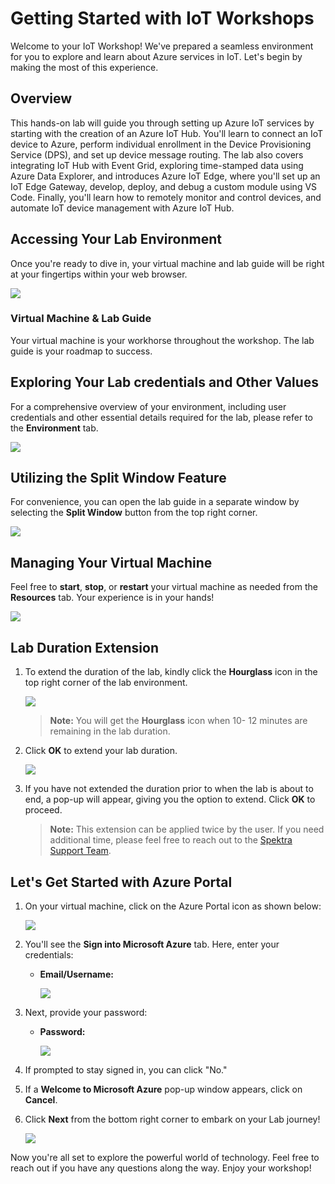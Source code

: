 # Getting Started with IoT Workshops
 
Welcome to your IoT Workshop! We've prepared a seamless environment for you to explore and learn about Azure services in IoT. Let's begin by making the most of this experience.

## Overview

This hands-on lab will guide you through setting up Azure IoT services by starting with the creation of an Azure IoT Hub. You'll learn to connect an IoT device to Azure, perform individual enrollment in the Device Provisioning Service (DPS), and set up device message routing. The lab also covers integrating IoT Hub with Event Grid, exploring time-stamped data using Azure Data Explorer, and introduces Azure IoT Edge, where you'll set up an IoT Edge Gateway, develop, deploy, and debug a custom module using VS Code. Finally, you'll learn how to remotely monitor and control devices, and automate IoT device management with Azure IoT Hub.

## Accessing Your Lab Environment
 
Once you're ready to dive in, your virtual machine and lab guide will be right at your fingertips within your web browser.
 
   ![](./media/labguide.png)

### Virtual Machine & Lab Guide
 
Your virtual machine is your workhorse throughout the workshop. The lab guide is your roadmap to success.
 
## Exploring Your Lab credentials and Other Values
 
For a comprehensive overview of your environment, including user credentials and other essential details required for the lab, please refer to the **Environment** tab.
 
   ![](./media//env.png)
 
## Utilizing the Split Window Feature
 
For convenience, you can open the lab guide in a separate window by selecting the **Split Window** button from the top right corner.
 
   ![](./media/spl.png)
 
## Managing Your Virtual Machine
 
Feel free to **start**, **stop**, or **restart** your virtual machine as needed from the **Resources** tab. Your experience is in your hands!
 
   ![](./media/res.png)
 
## Lab Duration Extension

1. To extend the duration of the lab, kindly click the **Hourglass** icon in the top right corner of the lab environment. 

    ![](./media//gext.png)

    >**Note:** You will get the **Hourglass** icon when 10- 12 minutes are remaining in the lab duration.

2. Click **OK** to extend your lab duration.
 
     ![](./media/gext2.png)

3. If you have not extended the duration prior to when the lab is about to end, a pop-up will appear, giving you the option to extend. Click **OK** to proceed.

   >**Note:** This extension can be applied twice by the user. If you need additional time, please feel free to reach out to the [Spektra Support Team](labs-support@spektrasystems.com).

## Let's Get Started with Azure Portal
 
1. On your virtual machine, click on the Azure Portal icon as shown below:
   
 
      ![](./media/sc900-image(1).png)
 

2. You'll see the **Sign into Microsoft Azure** tab. Here, enter your credentials:
 
   - **Email/Username:** <inject key="AzureAdUserEmail"></inject>
 
        ![](./media/sc900-image-1.png)
 
3. Next, provide your password:
 
   - **Password:** <inject key="AzureAdUserPassword"></inject>
 
       ![](./media/sc900-image-2.png)
 
4. If prompted to stay signed in, you can click "No."
   
 
5. If a **Welcome to Microsoft Azure** pop-up window appears, click on **Cancel**.
   
 
6. Click **Next** from the bottom right corner to embark on your Lab journey!
 
      ![](./media/sc900-image(3).png)
 
Now you're all set to explore the powerful world of technology. Feel free to reach out if you have any questions along the way. Enjoy your workshop!
